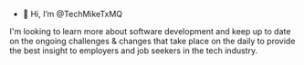 - 👋 Hi, I’m @TechMikeTxMQ

I'm looking to learn more about software development and keep up to date on the ongoing challenges & changes that take 
place on the daily to provide the best insight to employers and job seekers in the tech industry.
